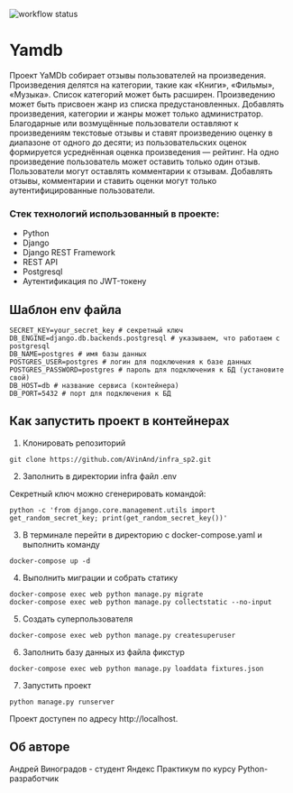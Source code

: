 ![workflow status](https://github.com/AVinAnd/yamdb_final/actions/workflows/yamdb_workflow.yml/badge.svg)
# Yamdb
Проект YaMDb собирает отзывы пользователей на произведения.
Произведения делятся на категории, такие как «Книги», «Фильмы», «Музыка». Список категорий может быть расширен.
Произведению может быть присвоен жанр из списка предустановленных.
Добавлять произведения, категории и жанры может только администратор.
Благодарные или возмущённые пользователи оставляют к произведениям текстовые отзывы и ставят произведению оценку в диапазоне от одного до десяти; из пользовательских оценок формируется усреднённая оценка произведения — рейтинг. На одно произведение пользователь может оставить только один отзыв.
Пользователи могут оставлять комментарии к отзывам.
Добавлять отзывы, комментарии и ставить оценки могут только аутентифицированные пользователи.


### Стек технологий использованный в проекте:
* Python
* Django
* Django REST Framework
* REST API
* Postgresql
* Аутентификация по JWT-токену

## Шаблон env файла
```
SECRET_KEY=your_secret_key # секретный ключ
DB_ENGINE=django.db.backends.postgresql # указываем, что работаем с postgresql
DB_NAME=postgres # имя базы данных
POSTGRES_USER=postgres # логин для подключения к базе данных
POSTGRES_PASSWORD=postgres # пароль для подключения к БД (установите свой)
DB_HOST=db # название сервиса (контейнера)
DB_PORT=5432 # порт для подключения к БД
```
## Как запустить проект в контейнерах
1. Клонировать репозиторий 
```
git clone https://github.com/AVinAnd/infra_sp2.git
```
2. Заполнить в директории infra файл .env 

Секретный ключ можно сгенерировать командой:
```
python -c 'from django.core.management.utils import get_random_secret_key; print(get_random_secret_key())'
```
3. В терминале перейти в директорию с docker-compose.yaml
  и выполнить команду
```
docker-compose up -d
```
4. Выполнить миграции и собрать статику
```
docker-compose exec web python manage.py migrate
docker-compose exec web python manage.py collectstatic --no-input
```
5. Создать суперпользователя
```
docker-compose exec web python manage.py createsuperuser
```
6. Заполнить базу данных из файла фикстур
```
docker-compose exec web python manage.py loaddata fixtures.json
```
7. Запустить проект 
```
python manage.py runserver
```
Проект доступен по адресу http://localhost.
## Об авторе
Андрей Виноградов - студент Яндекс Практикум
по курсу Python-разработчик